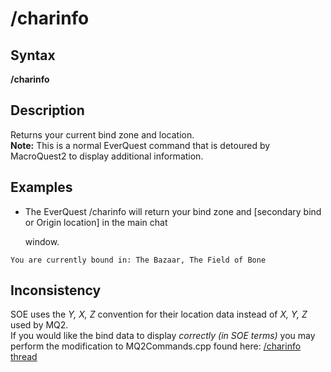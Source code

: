 # /charinfo

## Syntax

**/charinfo**

## Description

Returns your current bind zone and location.  
**Note:** This is a normal EverQuest command that is detoured by MacroQuest2 to display additional information.

## Examples

* The EverQuest /charinfo will return your bind zone and [secondary bind or Origin location] in the main chat

  window.

```text
You are currently bound in: The Bazaar, The Field of Bone
```

## Inconsistency

SOE uses the _Y, X, Z_ convention for their location data instead of _X, Y, Z_ used by MQ2.  
If you would like the bind data to display _correctly (in SOE terms)_ you may perform the modification to MQ2Commands.cpp found here: [/charinfo thread](https://macroquest.org/phpBB3/viewtopic.php?t=15945)

